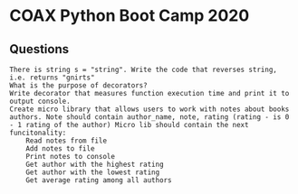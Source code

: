 # COAX Python Boot Camp 2020

## Questions

    There is string s = "string". Write the code that reverses string, i.e. returns "gnirts"
    What is the purpose of decorators?
    Write decorator that measures function execution time and print it to output console.
    Create micro library that allows users to work with notes about books authors. Note should contain author_name, note, rating (rating - is 0 - 1 rating of the author) Micro lib should contain the next funcitonality:
        Read notes from file
        Add notes to file
        Print notes to console
        Get author with the highest rating
        Get author with the lowest rating
        Get average rating among all authors
